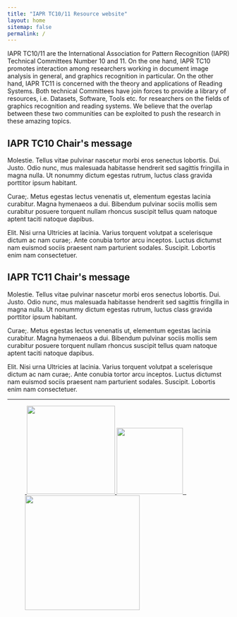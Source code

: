 ```yaml
---
title: "IAPR TC10/11 Resource website"
layout: home
sitemap: false
permalink: /
---
```


IAPR TC10/11 are the International Association for Pattern Recognition (IAPR) Technical Committees Number 10 and 11. 
On the one hand, IAPR TC10 promotes interaction among researchers working in document image analysis in general, and graphics recognition in particular.
On the other hand, IAPR TC11 is concerned with the theory and applications of Reading Systems. 
Both technical Committees have join forces to provide a library of resources,
i.e. Datasets, Software, Tools etc. for researchers on the fields of graphics
recognition and reading systems. We believe that the overlap between these two
communities can be exploited to push the research in these amazing topics.

## IAPR TC10 Chair's message

Molestie. Tellus vitae pulvinar nascetur morbi eros senectus lobortis. Dui. Justo. Odio nunc, mus malesuada habitasse hendrerit sed sagittis fringilla in magna nulla. Ut nonummy dictum egestas rutrum, luctus class gravida porttitor ipsum habitant.

Curae;. Metus egestas lectus venenatis ut, elementum egestas lacinia curabitur. Magna hymenaeos a dui. Bibendum pulvinar sociis mollis sem curabitur posuere torquent nullam rhoncus suscipit tellus quam natoque aptent taciti natoque dapibus.

Elit. Nisi urna Ultricies at lacinia. Varius torquent volutpat a scelerisque dictum ac nam curae;. Ante conubia tortor arcu inceptos. Luctus dictumst nam euismod sociis praesent nam parturient sodales. Suscipit. Lobortis enim nam consectetuer.

## IAPR TC11 Chair's message

Molestie. Tellus vitae pulvinar nascetur morbi eros senectus lobortis. Dui. Justo. Odio nunc, mus malesuada habitasse hendrerit sed sagittis fringilla in magna nulla. Ut nonummy dictum egestas rutrum, luctus class gravida porttitor ipsum habitant.

Curae;. Metus egestas lectus venenatis ut, elementum egestas lacinia curabitur. Magna hymenaeos a dui. Bibendum pulvinar sociis mollis sem curabitur posuere torquent nullam rhoncus suscipit tellus quam natoque aptent taciti natoque dapibus.

Elit. Nisi urna Ultricies at lacinia. Varius torquent volutpat a scelerisque dictum ac nam curae;. Ante conubia tortor arcu inceptos. Luctus dictumst nam euismod sociis praesent nam parturient sodales. Suscipit. Lobortis enim nam consectetuer.

---

<figure class="fourth">
  <a href="https://iapr.org/">
  <img src="{{ site.url }}{{ site.baseurl }}/images/logopic/iapr_logo.gif" style="width: 200px">
 </a>
  <a href="https://iapr-tc10.univ-lr.fr/">
  <img src="{{ site.url }}{{ site.baseurl }}/images/logopic/tc10_logo.png" style="width: 150px">
 </a>
  <a href="http://www.iapr-tc11.org/">
  <img src="{{ site.url }}{{ site.baseurl }}/images/logopic/tc11_logo.png" style="width: 260px">
 </a>
</figure>
